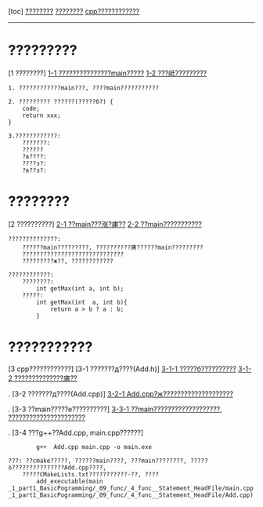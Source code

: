 [toc]
    [????????](#?????????)
    [????????](#????????)
    [cpp????????????](#???????????)

----------------------------------------------------------------------------------------------------------------------
# ?????????
[1 ????????]
    [1-1 ???????????????main?????](./_1_func__create/creat_demo.cpp)
    [1-2 ???岻?????????](./_2_func__funcType/funcTypeDemo.cpp)

    1. ????????????main???, ????main???????????
    
    2. ????????? ??????(?????б?) {
        code;
        return xxx;
    }

    3.????????????:
        ???????:
        ??????
        ?в????:
        ????з?:
        ?в??з?:

# ????????
[2 ??????????]
    [2-1 ??main???涨?庯??](./_3_func__funcStatement/headFile.cpp)
    [2-2 ??main???????????](./_3_func__funcStatement/headFile.cpp)

    ??????????????:
        ??????main?????????, ??????????庯??????main?????????
        ?????????????????????????????
        ?????????ж??, ????????????

    ????????????:
        ????????:
            int getMax(int a, int b);
        ?????:
            int getMax(int  a, int b){
                return a > b ? a : b;
            }

# ???????????
[3 cpp????????????]
    [3-1 ???????д????(Add.h)]
        [3-1-1 ?????б??????????](./_4_func__Statement_HeadFile/Add.h)
        [3-1-2 ??????????????庯??](./_4_func__Statement_HeadFile/Add.h)

.   [3-2 ???????д????(Add.cpp)]
        [3-2-1 Add.cpp?ж????????????????????](./_4_func__Statement_HeadFile/Add.cpp)

.   [3-3 ??main?????е??????????]
        [3-3-1 ??main???????????????????, ??????????????????????](./_4_func__Statement_HeadFile/main.cpp)

.   [3-4 ???g++??Add.cpp, main.cpp??????]
```shell
        g++  Add.cpp main.cpp -o main.exe
```

    ???: ??cmake?????, ??????main????, ???main????????, ?????ò???????????????Add.cpp????, 
        ?????CMakeLists.txt???????????·??, ????
            add_executable(main _1_part1_BasicPogramming/_09_func/_4_func__Statement_HeadFile/main.cpp _1_part1_BasicPogramming/_09_func/_4_func__Statement_HeadFile/Add.cpp)